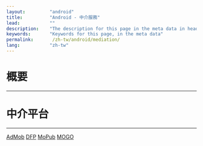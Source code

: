 ```yaml
---
layout:         "android"
title:          "Android - 中介服務"
lead:           ""
description:    "The description for this page in the meta data in header."
keywords:       "Keywords for this page, in the meta data"
permalink:       /zh-tw/android/mediation/
lang:           "zh-tw"
---
```


# 概要
---



# 中介平台
---
<a href="admob" class="btn btn-lg btn-outline" role="button">
AdMob</a>
<a href="dfp" class="btn btn-lg btn-outline" role="button">
DFP</a>
<a href="mopub" class="btn btn-lg btn-outline" role="button">
MoPub</a>
<a href="mogo" class="btn btn-lg btn-outline" role="button">
MOGO</a>
